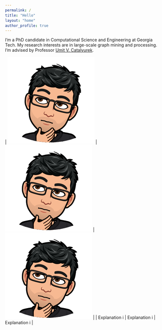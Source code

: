 ```yaml
---
permalink: /
title: "Hello"
layout: "home"
author_profile: true
---
```


I’m a PhD candidate in Computational Science and Engineering at Georgia Tech.
My research interests are in large-scale graph mining and processing. I’m
advised by Professor [Umit V. Catalyurek](http://cc.gatech.edu/~umit).


| ![GitHub Logo](/assets/images/ay.png) | ![GitHub Logo](/assets/images/ay.png) | ![GitHub Logo](/assets/images/ay.png) |
| Explanation i  | Explanation i  | Explanation i  |
